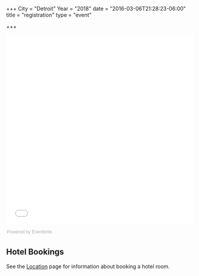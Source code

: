 +++
City = "Detroit"
Year = "2018"
date = "2016-03-06T21:28:23-06:00"
title = "registration"
type = "event"

+++

<div>
<div style="width:100%; text-align:left;"><iframe src="//eventbrite.com/tickets-external?eid=34129217408&ref=etckt" frameborder="0" height="510" width="100%" vspace="0" hspace="0" marginheight="5" marginwidth="5" scrolling="auto" allowtransparency="true"></iframe><div style="font-family:Helvetica, Arial; font-size:12px; padding:10px 0 5px; margin:2px; width:100%; text-align:left;" ><a class="powered-by-eb" style="color: #ADB0B6; text-decoration: none;" target="_blank" href="http://www.eventbrite.com/">Powered by Eventbrite</a></div></div>
</div>
<h2>Hotel Bookings</h2>
See the <a href="../location/#hotel">Location</a> page for information about booking a hotel room.
